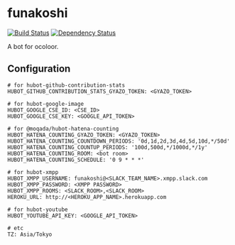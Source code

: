 # funakoshi

[![Build Status][travis-image]][travis-url]
[![Dependency Status][daviddm-image]][daviddm-url]

A bot for ocoloor.

## Configuration

```
# for hubot-github-contribution-stats
HUBOT_GITHUB_CONTRIBUTION_STATS_GYAZO_TOKEN: <GYAZO_TOKEN>

# for hubot-google-image
HUBOT_GOOGLE_CSE_ID: <CSE_ID>
HUBOT_GOOGLE_CSE_KEY: <GOOGLE_API_TOKEN>

# for @moqada/hubot-hatena-counting
HUBOT_HATENA_COUNTING_GYAZO_TOKEN: <GYAZO_TOKEN>
HUBOT_HATENA_COUNTING_COUNTDOWN_PERIODS: '0d,1d,2d,3d,4d,5d,10d,*/50d'
HUBOT_HATENA_COUNTING_COUNTUP_PERIODS: '100d,500d,*/1000d,*/1y'
HUBOT_HATENA_COUNTING_ROOM: <bot room>
HUBOT_HATENA_COUNTING_SCHEDULE: '0 9 * * *'

# for hubot-xmpp
HUBOT_XMPP_USERNAME: funakoshi@<SLACK_TEAM_NAME>.xmpp.slack.com
HUBOT_XMPP_PASSWORD: <XMPP PASSWORD>
HUBOT_XMPP_ROOMS: <SLACK_ROOM>,<SLACK_ROOM>
HEROKU_URL: http://<HEROKU_APP_NAME>.herokuapp.com

# for hubot-youtube
HUBOT_YOUTUBE_API_KEY: <GOOGLE_API_TOKEN>

# etc
TZ: Asia/Tokyo
```

[travis-url]: https://travis-ci.org/ocoloor/funakoshi
[travis-image]:  https://img.shields.io/travis/ocoloor/funakoshi.svg?style=flat-square
[daviddm-url]: https://david-dm.org/ocoloor/funakoshi
[daviddm-image]: https://img.shields.io/david/ocoloor/funakoshi.svg?style=flat-square
